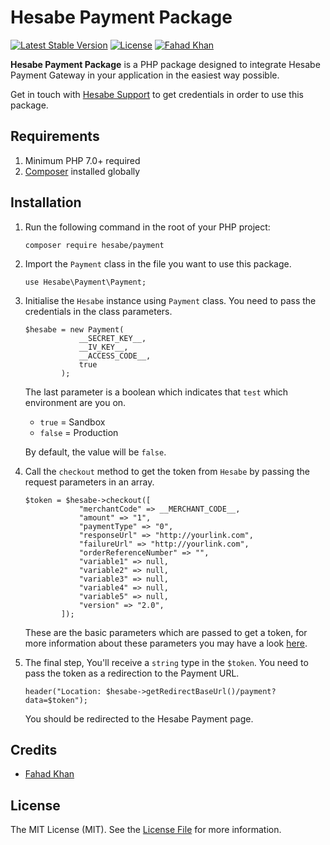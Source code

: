 # Hesabe Payment Package

[![Latest Stable Version](https://poser.pugx.org/nextpack/nextpack/v/stable)](https://packagist.org/packages/nextpack/nextpack) 
[![License](https://poser.pugx.org/nextpack/nextpack/license)](https://packagist.org/packages/nextpack/nextpack)
[![Fahad Khan](https://img.shields.io/badge/Author-Fahad%20Khan-orange.svg)](https://hesabe.com)

**Hesabe Payment Package** is a PHP package designed to integrate Hesabe Payment Gateway in your application in the easiest way possible.

Get in touch with [Hesabe Support](mailto:support@hesabe.com) to get credentials in order to use this package.

## Requirements
1. Minimum PHP 7.0+ required
2. [Composer](https://getcomposer.org) installed globally

## Installation
1. Run the following command in the root of your PHP project:
    ```
    composer require hesabe/payment
    ```
2.  Import the `Payment` class in the file you want to use this package.
    ```
    use Hesabe\Payment\Payment; 
    ```
3. Initialise the `Hesabe` instance using `Payment` class. 
You need to pass the credentials in the class parameters.
    ```
    $hesabe = new Payment(
                __SECRET_KEY__,
                __IV_KEY__,
                __ACCESS_CODE__,
                true
            );
    ```
   The last parameter is a boolean which indicates that `test` which environment are you on.
   - `true`  = Sandbox
   - `false` = Production
    
   By default, the value will be `false`.
   
4. Call the `checkout` method to get the token from `Hesabe` by passing the request parameters in an array.
    ```
    $token = $hesabe->checkout([
                "merchantCode" => __MERCHANT_CODE__,
                "amount" => "1",
                "paymentType" => "0",
                "responseUrl" => "http://yourlink.com",
                "failureUrl" => "http://yourlink.com",
                "orderReferenceNumber" => "",
                "variable1" => null,
                "variable2" => null,
                "variable3" => null,
                "variable4" => null,
                "variable5" => null,
                "version" => "2.0",
            ]);
    ```
   These are the basic parameters which are passed to get a token, for more information about these parameters you may have a look [here](https://developer.hesabe.com/index.html#posting-payment-data).

5. The final step, You'll receive a `string` type in the `$token`. You need to pass the token as a redirection to the Payment URL.
    ```
    header("Location: $hesabe->getRedirectBaseUrl()/payment?data=$token");
    ```
    You should be redirected to the Hesabe Payment page.

## Credits

- [Fahad Khan](https://github.com/fkhan-hesabe)

## License

The MIT License (MIT). See the [License File](https://github.com/nextpack/nextpack/blob/master/LICENSE) for more information.
